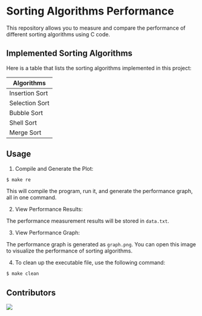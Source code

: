 # Sorting Algorithms Performance

This repository allows you to measure and compare the performance of different sorting algorithms using C code.

## Implemented Sorting Algorithms

Here is a table that lists the sorting algorithms implemented in this project:

| Algorithms     |
| -------------- |
| Insertion Sort |
| Selection Sort |
| Bubble Sort    |
| Shell Sort     |
| Merge Sort     |

## Usage

1. Compile and Generate the Plot:

```bash
$ make re
```

This will compile the program, run it, and generate the performance graph, all in one command.

2. View Performance Results:

The performance measurement results will be stored in `data.txt`.

3. View Performance Graph:

The performance graph is generated as `graph.png`. You can open this image to visualize the performance of sorting algorithms.

4. To clean up the executable file, use the following command:

```bash
$ make clean
```

## Contributors

<a href="https://github.com/ImadIdaliouali/SortingAlgorithmsPerformance/graphs/contributors">
  <img src="https://contrib.rocks/image?repo=ImadIdaliouali/SortingAlgorithmsPerformance" />
</a>
